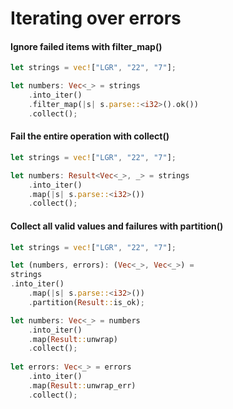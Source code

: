 # Iterating over errors

#### Ignore failed items with filter_map()

```rust 
let strings = vec!["LGR", "22", "7"];

let numbers: Vec<_> = strings
    .into_iter()
    .filter_map(|s| s.parse::<i32>().ok())
    .collect();
```

#### Fail the entire operation with collect()
```rust 
let strings = vec!["LGR", "22", "7"];

let numbers: Result<Vec<_>, _> = strings
    .into_iter()
    .map(|s| s.parse::<i32>())
    .collect();
```

#### Collect all valid values and failures with partition()

```rust
let strings = vec!["LGR", "22", "7"];

let (numbers, errors): (Vec<_>, Vec<_>) =
strings
.into_iter()
    .map(|s| s.parse::<i32>())
    .partition(Result::is_ok);

let numbers: Vec<_> = numbers
    .into_iter()
    .map(Result::unwrap)
    .collect();
    
let errors: Vec<_> = errors
    .into_iter()
    .map(Result::unwrap_err)
    .collect();
```